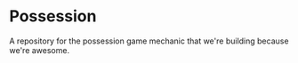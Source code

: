 # Possession
A repository for the possession game mechanic that we're building because we're awesome.
